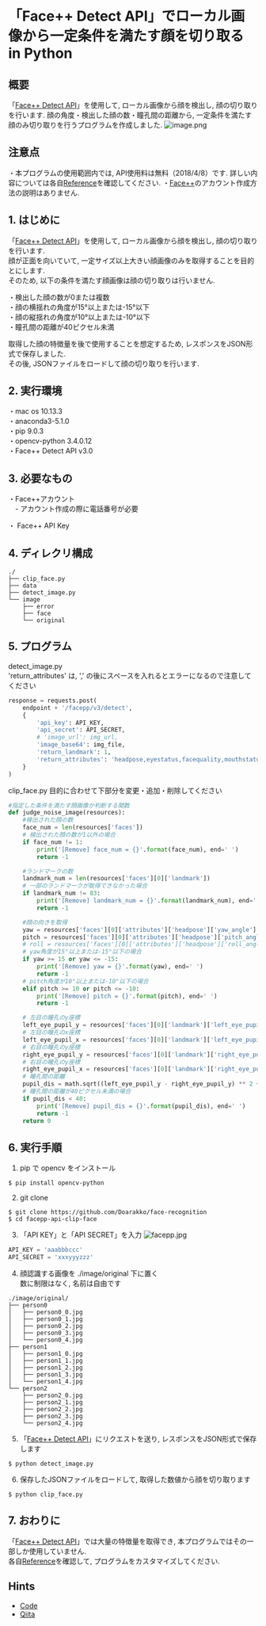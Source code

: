 # 「Face++ Detect API」でローカル画像から一定条件を満たす顔を切り取る in Python

## 概要
「[Face++ Detect API](https://www.faceplusplus.com/face-detection/)」を使用して, ローカル画像から顔を検出し, 顔の切り取りを行います.
顔の角度・検出した顔の数・瞳孔間の距離から, 一定条件を満たす顔のみ切り取りを行うプログラムを作成しました.
![image.png](https://qiita-image-store.s3.amazonaws.com/0/245792/b8de8352-0e4d-6e99-e606-325a105ac94e.png)

## 注意点
・本プログラムの使用範囲内では, API使用料は無料（2018/4/8）です. 詳しい内容については各自[Reference](https://console.faceplusplus.com/documents/5679127)を確認してください.
・[Face++](https://www.faceplusplus.com/)のアカウント作成方法の説明はありません.

## 1. はじめに
「[Face++ Detect API](https://www.faceplusplus.com/face-detection/)」を使用して, ローカル画像から顔を検出し, 顔の切り取りを行います.  
顔が正面を向いていて, 一定サイズ以上大きい顔画像のみを取得することを目的とにします.  
そのため, 以下の条件を満たす顔画像は顔の切り取りは行いません.

・検出した顔の数が0または複数  
・顔の横揺れの角度が15°以上または-15°以下  
・顔の縦揺れの角度が10°以上または-10°以下  
・瞳孔間の距離が40ピクセル未満  

取得した顔の特徴量を後で使用することを想定するため, レスポンスをJSON形式で保存しました.  
その後, JSONファイルをロードして顔の切り取りを行います.

## 2. 実行環境
・mac os 10.13.3  
・anaconda3-5.1.0  
・pip 9.0.3  
・opencv-python 3.4.0.12  
・Face++ Detect API v3.0  

## 3. 必要なもの
・Face++アカウント  
　- アカウント作成の際に電話番号が必要

・ Face++ API Key

## 4. ディレクリ構成

```
./
├── clip_face.py
├── data
├── detect_image.py
└── image
    ├── error
    ├── face
    └── original
```

## 5. プログラム
detect_image.py  
'return_attributes' は, ',' の後にスペースを入れるとエラーになるので注意してください

```python:detect_image.py
response = requests.post(
    endpoint + '/facepp/v3/detect',
    {
        'api_key': API_KEY,
        'api_secret': API_SECRET,
        # 'image_url': img_url,
        'image_base64': img_file,
        'return_landmark': 1,
        'return_attributes': 'headpose,eyestatus,facequality,mouthstatus,eyegaze'
    }
)
```
clip_face.py
目的に合わせて下部分を変更・追加・削除してください

```python:clip_face.py
#指定した条件を満たす顔画像か判断する関数
def judge_noise_image(resources):
    #検出された顔の数
    face_num = len(resources['faces'])
    # 検出された顔の数が1以外の場合
    if face_num != 1:
        print('[Remove] face_num = {}'.format(face_num), end=' ')
        return -1

    #ランドマークの数
    landmark_num = len(resources['faces'][0]['landmark'])
    # 一部のランドマークが取得できなかった場合
    if landmark_num != 83:
        print('[Remove] landmark_num = {}'.format(landmark_num), end=' ')
        return -1

    #顔の向きを取得
    yaw = resources['faces'][0]['attributes']['headpose']['yaw_angle']
    pitch = resources['faces'][0]['attributes']['headpose']['pitch_angle']
    # roll = resources['faces'][0]['attributes']['headpose']['roll_angle']
    # yaw角度が15°以上または-15°以下の場合
    if yaw >= 15 or yaw <= -15:
        print('[Remove] yaw = {}'.format(yaw), end=' ')
        return -1
    # pitch角度が10°以上または-10°以下の場合
    elif pitch >= 10 or pitch <= -10:
        print('[Remove] pitch = {}'.format(pitch), end=' ')
        return -1

    # 左目の瞳孔のy座標
    left_eye_pupil_y = resources['faces'][0]['landmark']['left_eye_pupil']['y']
    # 左目の瞳孔のx座標
    left_eye_pupil_x = resources['faces'][0]['landmark']['left_eye_pupil']['x']
    # 右目の瞳孔のy座標
    right_eye_pupil_y = resources['faces'][0]['landmark']['right_eye_pupil']['y']
    # 右目の瞳孔のy座標
    right_eye_pupil_x = resources['faces'][0]['landmark']['right_eye_pupil']['x']
    # 瞳孔間の距離
    pupil_dis = math.sqrt((left_eye_pupil_y - right_eye_pupil_y) ** 2 + (left_eye_pupil_x - right_eye_pupil_x) ** 2)
    # 瞳孔間の距離が40ピクセル未満の場合
    if pupil_dis < 40:
        print('[Remove] pupil_dis = {}'.format(pupil_dis), end=' ')
        return -1
    return 0
```

## 6. 実行手順
1. pip で opencv をインストール

```
$ pip install opencv-python
```

2. git clone

```
$ git clone https://github.com/Doarakko/face-recognition
$ cd facepp-api-clip-face
```

3. 「API KEY」と「API SECRET」を入力
![facepp.jpg](https://qiita-image-store.s3.amazonaws.com/0/245792/0218f4ba-b158-7f8e-3398-2b1b0d73f52b.jpeg)

```python:detect_image.py
API_KEY = 'aaabbbccc'
API_SECRET = 'xxxyyyzzz'
```

4. 顔認識する画像を ./image/original 下に置く  
数に制限はなく, 名前は自由です

```
./image/original/
├── person0
│   ├── person0_0.jpg
│   ├── person0_1.jpg
│   ├── person0_2.jpg
│   ├── person0_3.jpg
│   └── person0_4.jpg
├── person1
│   ├── person1_0.jpg
│   ├── person1_1.jpg
│   ├── person1_2.jpg
│   ├── person1_3.jpg
│   └── person1_4.jpg
└── person2
    ├── person2_0.jpg
    ├── person2_1.jpg
    ├── person2_2.jpg
    ├── person2_3.jpg
    └── person2_4.jpg
```
5. 「[Face++ Detect API](https://www.faceplusplus.com/face-detection/)」にリクエストを送り, レスポンスをJSON形式で保存します

```
$ python detect_image.py
```

6. 保存したJSONファイルをロードして, 取得した数値から顔を切り取ります

```
$ python clip_face.py
```

## 7. おわりに
「[Face++ Detect API](https://www.faceplusplus.com/face-detection/)」では大量の特徴量を取得でき, 本プログラムではその一部しか使用していません.  
各自[Reference](https://console.faceplusplus.com/documents/5679127)を確認して, プログラムをカスタマイズしてください.

## Hints
- [Code](https://github.com/Doarakko/face-recognition/tree/master/facepp-api-clip-face)
- [Qiita](https://qiita.com/Doarakko/items/bf33d9eb102871224ce1)